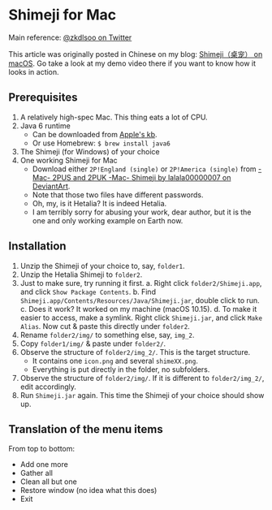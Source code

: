 # Shimeji for Mac

Main reference: [@zkdlsoo on Twitter](https://twitter.com/zkdlsoo/status/986176637946359808)

This article was originally posted in Chinese on my blog: [Shimeji（桌宠） on macOS](https://blog.loikein.one/2021/02/shimeji-on-macos.html). Go take a look at my demo video there if you want to know how it looks in action.

## Prerequisites

1. A relatively high-spec Mac. This thing eats a lot of CPU.
1. Java 6 runtime
    - Can be downloaded from [Apple's kb](https://support.apple.com/kb/DL1572?locale=en_US).
    - Or use Homebrew: `$ brew install java6`
1. The Shimeji (for Windows) of your choice
1. One working Shimeji for Mac
    - Download either `2P!England (single)` or `2P!America (single)` from [-Mac- 2PUS and 2PUK -Mac- Shimeji by lalala00000007 on DeviantArt](https://www.deviantart.com/lalala00000007/art/Mac-2PUS-and-2PUK-Mac-Shimeji-360524267).
    - Note that those two files have different passwords.
    - Oh, my, is it Hetalia? It is indeed Hetalia.
    - I am terribly sorry for abusing your work, dear author, but it is the one and only working example on Earth now.

## Installation

1. Unzip the Shimeji of your choice to, say, `folder1`.
1. Unzip the Hetalia Shimeji to `folder2`.
1. Just to make sure, try running it first.
    a. Right click `folder2/Shimeji.app`, and click `Show Package Contents`.
    b. Find `Shimeji.app/Contents/Resources/Java/Shimeji.jar`, double click to run.
    c. Does it work? It worked on my machine (macOS 10.15).
    d. To make it easier to access, make a symlink. Right click `Shimeji.jar`, and click `Make Alias`. Now cut & paste this directly under `folder2`.
1. Rename `folder2/img/` to something else, say, `img_2`.
1. Copy `folder1/img/` & paste under `folder2/`.
1. Observe the structure of `folder2/img_2/`. This is the target structure.
    - It contains one `icon.png` and several `shimeXX.png`.
    - Everything is put directly in the folder, no subfolders.
1. Observe the structure of `folder2/img/`. If it is different to `folder2/img_2/`, edit accordingly.
1. Run `Shimeji.jar` again. This time the Shimeji of your choice should show up.

## Translation of the menu items

From top to bottom:

- Add one more
- Gather all
- Clean all but one
- Restore window (no idea what this does)
- Exit
